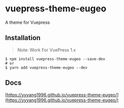 # vuepress-theme-eugeo

A theme for Vuepress

## Installation

> Note: Work For VuePress 1.x

```
$ npm install vuepress-theme-eugeo --save-dev
# or
$ yarn add vuepress-theme-eugeo --dev
```

## Docs

[https://yyyang1996.github.io/vuepress-theme-eugeo/](https://yyyang1996.github.io/vuepress-theme-eugeo/)
